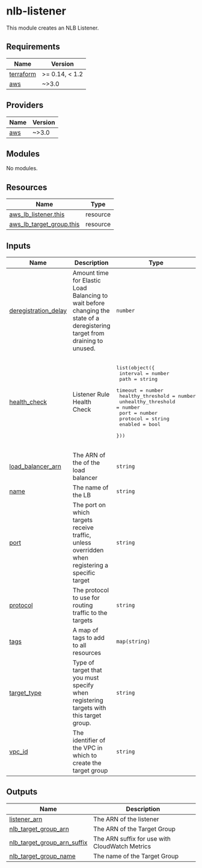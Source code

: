 # nlb-listener
This module creates an NLB Listener.

<!-- BEGINNING OF PRE-COMMIT-TERRAFORM DOCS HOOK -->
## Requirements

| Name | Version |
|------|---------|
| <a name="requirement_terraform"></a> [terraform](#requirement\_terraform) | >= 0.14, < 1.2 |
| <a name="requirement_aws"></a> [aws](#requirement\_aws) | ~>3.0 |

## Providers

| Name | Version |
|------|---------|
| <a name="provider_aws"></a> [aws](#provider\_aws) | ~>3.0 |

## Modules

No modules.

## Resources

| Name | Type |
|------|------|
| [aws_lb_listener.this](https://registry.terraform.io/providers/hashicorp/aws/latest/docs/resources/lb_listener) | resource |
| [aws_lb_target_group.this](https://registry.terraform.io/providers/hashicorp/aws/latest/docs/resources/lb_target_group) | resource |

## Inputs

| Name | Description | Type | Default | Required |
|------|-------------|------|---------|:--------:|
| <a name="input_deregistration_delay"></a> [deregistration\_delay](#input\_deregistration\_delay) | Amount time for Elastic Load Balancing to wait before changing the state of a deregistering target from draining to unused. | `number` | `300` | no |
| <a name="input_health_check"></a> [health\_check](#input\_health\_check) | Listener Rule Health Check | <pre>list(object({<br>    interval            = number<br>    path                = string<br>    timeout             = number<br>    healthy_threshold   = number<br>    unhealthy_threshold = number<br>    port                = number<br>    protocol            = string<br>    enabled             = bool<br>  }))</pre> | <pre>[<br>  {<br>    "enabled": true,<br>    "healthy_threshold": 2,<br>    "interval": 30,<br>    "path": null,<br>    "port": 443,<br>    "protocol": "TCP",<br>    "timeout": null,<br>    "unhealthy_threshold": 2<br>  }<br>]</pre> | no |
| <a name="input_load_balancer_arn"></a> [load\_balancer\_arn](#input\_load\_balancer\_arn) | The ARN of the of the load balancer | `string` | n/a | yes |
| <a name="input_name"></a> [name](#input\_name) | The name of the LB | `string` | `""` | no |
| <a name="input_port"></a> [port](#input\_port) | The port on which targets receive traffic, unless overridden when registering a specific target | `string` | `80` | no |
| <a name="input_protocol"></a> [protocol](#input\_protocol) | The protocol to use for routing traffic to the targets | `string` | `"HTTP"` | no |
| <a name="input_tags"></a> [tags](#input\_tags) | A map of tags to add to all resources | `map(string)` | `{}` | no |
| <a name="input_target_type"></a> [target\_type](#input\_target\_type) | Type of target that you must specify when registering targets with this target group. | `string` | `"ip"` | no |
| <a name="input_vpc_id"></a> [vpc\_id](#input\_vpc\_id) | The identifier of the VPC in which to create the target group | `string` | n/a | yes |

## Outputs

| Name | Description |
|------|-------------|
| <a name="output_listener_arn"></a> [listener\_arn](#output\_listener\_arn) | The ARN of the listener |
| <a name="output_nlb_target_group_arn"></a> [nlb\_target\_group\_arn](#output\_nlb\_target\_group\_arn) | The ARN of the Target Group |
| <a name="output_nlb_target_group_arn_suffix"></a> [nlb\_target\_group\_arn\_suffix](#output\_nlb\_target\_group\_arn\_suffix) | The ARN suffix for use with CloudWatch Metrics |
| <a name="output_nlb_target_group_name"></a> [nlb\_target\_group\_name](#output\_nlb\_target\_group\_name) | The name of the Target Group |
<!-- END OF PRE-COMMIT-TERRAFORM DOCS HOOK -->
